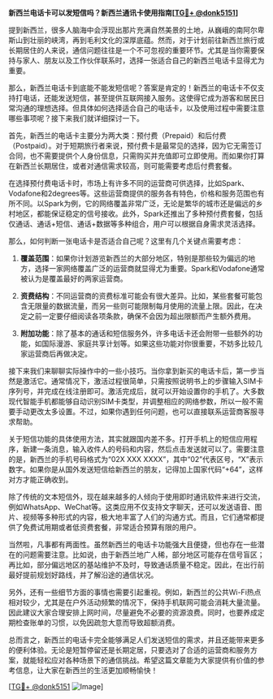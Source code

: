 **新西兰电话卡可以发短信吗？新西兰通讯卡使用指南[[TG💪+ @donk5151](https://t.me/s/donk5151)]**

提到新西兰，很多人脑海中会浮现出那片充满自然美景的土地，从巍峨的南阿尔卑斯山到壮丽的峡湾，再到毛利文化的深厚底蕴。然而，对于计划前往新西兰旅行或长期居住的人来说，通信问题往往是一个不可忽视的重要环节。尤其是当你需要保持与家人、朋友以及工作伙伴联系时，选择一张适合自己的新西兰电话卡显得尤为重要。

那么，新西兰电话卡到底能不能发短信呢？答案是肯定的！新西兰的电话卡不仅支持打电话，还能发送短信，甚至提供互联网接入服务。这使得它成为游客和居民日常沟通的理想选择。但具体如何选择适合自己的电话卡，以及使用过程中需要注意哪些事项呢？接下来我们就详细探讨一下。

首先，新西兰的电话卡主要分为两大类：预付费（Prepaid）和后付费（Postpaid）。对于短期旅行者来说，预付费卡是最常见的选择，因为它无需签订合同，也不需要提供个人身份信息，只需购买并充值即可立即使用。而如果你打算在新西兰长期居住，或者对通信需求较高，则可能需要考虑后付费套餐。

在选择预付费电话卡时，市场上有许多不同的运营商可供选择，比如Spark、Vodafone和2degrees等。这些运营商提供的服务各有特色，价格和服务范围也有所不同。以Spark为例，它的网络覆盖非常广泛，无论是繁华的城市还是偏远的乡村地区，都能保证稳定的信号接收。此外，Spark还推出了多种预付费套餐，包括仅通话、通话+短信、通话+数据等多种组合，用户可以根据自身需求灵活选择。

那么，如何判断一张电话卡是否适合自己呢？这里有几个关键点需要考虑：

1. **覆盖范围**：如果你计划游览新西兰的大部分地区，特别是那些较为偏远的地方，选择一家网络覆盖广泛的运营商就显得尤为重要。Spark和Vodafone通常被认为是覆盖最好的两家运营商。
   
2. **资费结构**：不同运营商的资费标准可能会有很大差异。比如，某些套餐可能包含无限量的数据流量，而另一些则可能限制每月使用的流量上限。因此，在决定之前一定要仔细阅读各项条款，确保不会因为超出限额而产生额外费用。

3. **附加功能**：除了基本的通话和短信服务外，许多电话卡还会附带一些额外的功能，如国际漫游、家庭共享计划等。如果这些功能对你很重要，不妨多比较几家运营商后再做决定。

接下来我们来聊聊实际操作中的一些小技巧。当你拿到新买的电话卡后，第一步当然是激活它。通常情况下，激活过程很简单，只需按照说明书上的步骤输入SIM卡序列号，并完成在线注册即可。激活完成后，就可以开始设置你的手机了。大多数现代智能手机都能够自动识别SIM卡类型，并调整相应的网络参数，所以一般不需要手动更改太多设置。不过，如果你遇到任何问题，也可以直接联系运营商客服寻求帮助。

关于短信功能的具体使用方法，其实就跟国内差不多。打开手机上的短信应用程序，新建一条消息，输入收件人的号码和内容，然后点击发送就可以了。需要注意的是，新西兰的手机号码格式为“02X XXX XXXX”，其中“02”代表区号，“X”表示数字。如果你是从国外发送短信给新西兰的朋友，记得加上国家代码“+64”，这样对方才能正确收到。

除了传统的文本短信外，现在越来越多的人倾向于使用即时通讯软件来进行交流，例如WhatsApp、WeChat等。这类应用不仅支持文字聊天，还可以发送语音、图片、视频等多种形式的内容，极大地丰富了人们的沟通方式。而且，它们通常都提供了免费试用期或者低资费套餐，非常适合预算有限的用户。

当然啦，凡事都有两面性。虽然新西兰的电话卡功能强大且便捷，但也存在一些潜在的问题需要注意。比如说，由于新西兰地广人稀，部分地区可能存在信号盲区；再比如，部分偏远地区的基站维护不及时，导致通话质量不稳定。因此，在出行前最好提前规划好路线，并了解沿途的通信状况。

另外，还有一些细节方面的事情也需要引起重视。例如，新西兰的公共Wi-Fi热点相对较少，尤其是在户外活动频繁的情况下，保持手机联网可能会消耗大量流量。因此建议大家合理安排上网时间，尽量避免不必要的资源浪费。同时，也要养成定期检查账单的习惯，以免因疏忽大意而导致超额消费。

总而言之，新西兰的电话卡完全能够满足人们发送短信的需求，并且还能带来更多的便利体验。无论是短暂停留还是长期定居，只要选对了合适的运营商和服务方案，就能轻松应对各种场景下的通信挑战。希望这篇文章能为大家提供有价值的参考信息，让大家在新西兰的生活更加顺畅愉快！

[[TG💪+ @donk5151](https://t.me/s/donk5151) ![Image](https://i.postimg.cc/rwNCRYN7/Snipaste-2025-04-30-17-27-05.png)]